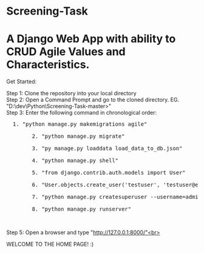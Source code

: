 # Screening-Task
# A Django Web App with ability to CRUD Agile Values and Characteristics.

Get Started:<br>

Step 1: Clone the repository into your local directory<br>
Step 2: Open a Command Prompt and go to the cloned directory. EG. "D:\dev\Python\Screening-Task-master>"<br>
Step 3: Enter the following command in chronological order: <br>
 <pre>  1. "python manage.py makemigrations agile"<br>
        2. "python manage.py migrate"<br>
        3. "py manage.py loaddata load_data_to_db.json"<br>
        4. "python manage.py shell"<br>
        5. "from django.contrib.auth.models import User"<br>
        6. "User.objects.create_user('testuser', 'testuser@example.com', 'opensesame')"<br>
        7. "python manage.py createsuperuser --username=admin --email=admin@example.com"<br>
        8. "python manage.py runserver"</pre><br>
Step 5: Open a browser and type "http://127.0.0.1:8000/"<br>

WELCOME TO THE HOME PAGE! :)
